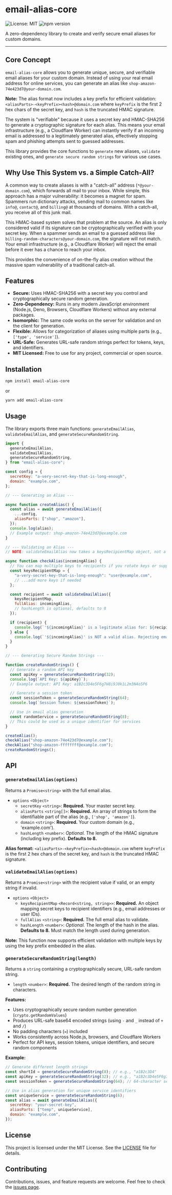 # email-alias-core

![License: MIT](https://img.shields.io/badge/License-MIT-yellow.svg)
![npm version](https://img.shields.io/npm/v/email-alias-core.svg)

A zero-dependency library to create and verify secure email aliases for custom domains.

---

## Core Concept

`email-alias-core` allows you to generate unique, secure, and verifiable email aliases for your custom domain. Instead of using your real email address for online services, you can generate an alias like `shop-amazon-74e423d7@your-domain.com`.

**Note:** The alias format now includes a key prefix for efficient validation:
`<aliasParts>-<keyPrefix><hash>@domain.com`
where `keyPrefix` is the first 2 hex chars of the secret key, and `hash` is the truncated HMAC signature.

The system is "verifiable" because it uses a secret key and HMAC-SHA256 to generate a cryptographic signature for each alias. This means your email infrastructure (e.g., a Cloudflare Worker) can instantly verify if an incoming email is addressed to a legitimately generated alias, effectively stopping spam and phishing attempts sent to guessed addresses.

This library provides the core functions to `generate` new aliases, `validate` existing ones, and `generate secure random strings` for various use cases.

## Why Use This System vs. a Simple Catch-All?

A common way to create aliases is with a "catch-all" address (`*@your-domain.com`), which forwards all mail to your inbox. While simple, this approach has a major vulnerability: it becomes a magnet for spam. Spammers run dictionary attacks, sending mail to common names like `info@`, `contact@`, and `billing@` at thousands of domains. With a catch-all, you receive all of this junk mail.

This HMAC-based system solves that problem at the source. An alias is only considered valid if its signature can be cryptographically verified with your secret key. When a spammer sends an email to a guessed address like `billing-random-characters@your-domain.com`, the signature will not match. Your email infrastructure (e.g., a Cloudflare Worker) will reject the email before it ever has a chance to reach your inbox.

This provides the convenience of on-the-fly alias creation without the massive spam vulnerability of a traditional catch-all.

## Features

- **Secure:** Uses HMAC-SHA256 with a secret key you control and cryptographically secure random generation.
- **Zero-Dependency:** Runs in any modern JavaScript environment (Node.js, Deno, Browsers, Cloudflare Workers) without any external packages.
- **Isomorphic:** The same code works on the server for validation and on the client for generation.
- **Flexible:** Allows for categorization of aliases using multiple parts (e.g., `['type', 'service']`).
- **URL-Safe:** Generates URL-safe random strings perfect for tokens, keys, and identifiers.
- **MIT Licensed:** Free to use for any project, commercial or open source.

## Installation

```bash
npm install email-alias-core
```

or

```bash
yarn add email-alias-core
```

## Usage

The library exports three main functions: `generateEmailAlias`, `validateEmailAlias`, and `generateSecureRandomString`.

```javascript
import {
  generateEmailAlias,
  validateEmailAlias,
  generateSecureRandomString,
} from "email-alias-core";

const config = {
  secretKey: "a-very-secret-key-that-is-long-enough",
  domain: "example.com",
};

// --- Generating an Alias ---

async function createAlias() {
  const alias = await generateEmailAlias({
    ...config,
    aliasParts: ["shop", "amazon"],
  });
  console.log(alias);
  // Example output: shop-amazon-74e423d7@example.com
}

// --- Validating an Alias ---
// NOTE: validateEmailAlias now takes a keysRecipientMap object, not a single secretKey.

async function checkAlias(incomingAlias) {
  // You can map multiple keys to recipients if you rotate keys or support multiple users.
  const keysRecipientMap = {
    "a-very-secret-key-that-is-long-enough": "user@example.com",
    // ...add more keys if needed
  };

  const recipient = await validateEmailAlias({
    keysRecipientMap,
    fullAlias: incomingAlias,
    // hashLength is optional, defaults to 8
  });

  if (recipient) {
    console.log(`'${incomingAlias}' is a legitimate alias for: ${recipient}`);
  } else {
    console.log(`'${incomingAlias}' is NOT a valid alias. Rejecting email.`);
  }
}

// --- Generating Secure Random Strings ---

function createRandomStrings() {
  // Generate a random API key
  const apiKey = generateSecureRandomString(32);
  console.log(`API Key: ${apiKey}`);
  // Example output: API Key: a1B2c3D4e5F6g7H8i9J0k1L2m3N4o5P6

  // Generate a session token
  const sessionToken = generateSecureRandomString(64);
  console.log(`Session Token: ${sessionToken}`);

  // Use in email alias generation
  const randomService = generateSecureRandomString(8);
  // This could be used as a unique identifier for services
}

createAlias();
checkAlias("shop-amazon-74e423d7@example.com");
checkAlias("shop-amazon-ffffffff@example.com");
createRandomStrings();
```

## API

### `generateEmailAlias(options)`

Returns a `Promise<string>` with the full email alias.

- `options` `<Object>`
  - `secretKey` `<string>`: **Required.** Your master secret key.
  - `aliasParts` `<string[]>`: **Required.** An array of strings to form the identifiable part of the alias (e.g., `['shop', 'amazon']`).
  - `domain` `<string>`: **Required.** Your custom domain (e.g., 'example.com').
  - `hashLength` `<number>`: _Optional._ The length of the HMAC signature (including key prefix). **Defaults to 8.**

**Alias format:**
`<aliasParts>-<keyPrefix><hash>@domain.com`
where `keyPrefix` is the first 2 hex chars of the secret key, and `hash` is the truncated HMAC signature.

### `validateEmailAlias(options)`

Returns a `Promise<string>` with the recipient value if valid, or an empty string if invalid.

- `options` `<Object>`
  - `keysRecipientMap` `<Record<string, string>>`: **Required.** An object mapping secret keys to recipient identifiers (e.g., email addresses or user IDs).
  - `fullAlias` `<string>`: **Required.** The full email alias to validate.
  - `hashLength` `<number>`: _Optional._ The length of the hash in the alias. **Defaults to 8.** Must match the length used during generation.

**Note:**
This function now supports efficient validation with multiple keys by using the key prefix embedded in the alias.

### `generateSecureRandomString(length)`

Returns a `string` containing a cryptographically secure, URL-safe random string.

- `length` `<number>`: **Required.** The desired length of the random string in characters.

**Features:**

- Uses cryptographically secure random number generation (`crypto.getRandomValues`)
- Produces URL-safe base64 encoded strings (using `-` and `_` instead of `+` and `/`)
- No padding characters (`=`) included
- Works consistently across Node.js, browsers, and Cloudflare Workers
- Perfect for API keys, session tokens, unique identifiers, and secure random components

**Example:**

```javascript
// Generate different length strings
const shortId = generateSecureRandomString(8); // e.g., "a1B2c3D4"
const apiKey = generateSecureRandomString(32); // e.g., "a1B2c3D4e5F6g7H8i9J0k1L2m3N4o5P6"
const sessionToken = generateSecureRandomString(64); // 64-character secure token

// Use in alias generation for unique service identifiers
const uniqueService = generateSecureRandomString(6);
const alias = await generateEmailAlias({
  secretKey: "your-secret-key",
  aliasParts: ["temp", uniqueService],
  domain: "example.com",
});
```

## License

This project is licensed under the MIT License. See the [LICENSE](./LICENSE) file for details.

## Contributing

Contributions, issues, and feature requests are welcome. Feel free to check the [issues page](https://github.com/CutTheCrapTech/email-alias-core/issues).
